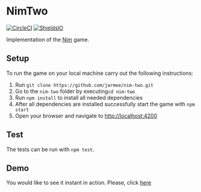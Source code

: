# NimTwo

[![CircleCI](https://circleci.com/gh/jarmee/nim-two/tree/develop.svg?style=svg)](https://circleci.com/gh/jarmee/nim-two/tree/develop)
[![ShieldsIO](https://img.shields.io/badge/Status-Work%20In%20Progress-orange.svg)](https://github.com/jarmee/nim-two)

Implementation of the [Nim](https://en.wikipedia.org/wiki/Nim) game.

## Setup

To run the game on your local machine carry out the following instructions:

1. Run `git clone https://github.com/jarmee/nim-two.git`
2. Go to the `nim-two` folder by executing`cd nim-two`
3. Run `npm install` to install all needed dependencies
4. After all dependencies are installed successfully start the game with `npm start`
5. Open your browser and navigate to [http://localhost:4200](http://localhost:4200)

## Test

The tests can be run with `npm test`.

## Demo

You would like to see it instant in action. Please, click [here](https://stackblitz.com/github/jarmee/nim-two)
